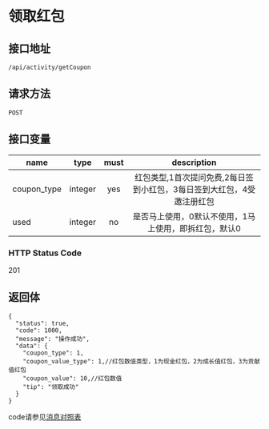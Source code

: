 # 领取红包

## 接口地址

`/api/activity/getCoupon`

## 请求方法

```POST ```

## 接口变量

| name     | type     | must     | description |
|----------|:--------:|:--------:|:--------:|
| coupon_type  | integer   | yes      | 红包类型,1首次提问免费,2每日签到小红包，3每日签到大红包，4受邀注册红包   |
| used  | integer   | no      | 是否马上使用，0默认不使用，1马上使用，即拆红包，默认0   |

### HTTP Status Code

201

## 返回体

```json5
{
  "status": true,
  "code": 1000,
  "message": "操作成功",
  "data": {
    "coupon_type": 1,
    "coupon_value_type": 1,//红包数值类型，1为现金红包，2为成长值红包，3为贡献值红包
    "coupon_value": 10,//红包数值
    "tip": "领取成功"
  }
}
``` 

code请参见[消息对照表](消息对照表.md)
